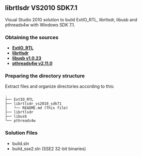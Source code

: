 ## librtlsdr VS2010 SDK7.1

Visual Studio 2010 solution to build ExtIO_RTL, librtlsdr, libusb and pthreads4w with Windows SDK 7.1.

### Obtaining the sources

* [**ExtIO_RTL**](https://github.com/jorgem-seq/ExtIO_RTL/archive/master.zip)
* [**librtlsdr**](https://github.com/jorgem-seq/librtlsdr/archive/master.zip)
* [**libusb v1.0.23**](https://github.com/libusb/libusb/archive/v1.0.23.zip)
* [**pthreads4w v2.11.0**](https://sourceforge.net/projects/pthreads4w/files/pthreads4w-code-v2.11.0.zip/download)

### Preparing the directory structure

Extract files and organize directories according to this:

```
.
├── ExtIO_RTL
├── librtlsdr_vs2010_sdk71
│   └── README.md (This file)
├── librtlsdr
├── libusb
└── pthreads4w
```

### Solution Files

* build.sln
* build_sse2.sln (SSE2 32-bit binaries)
